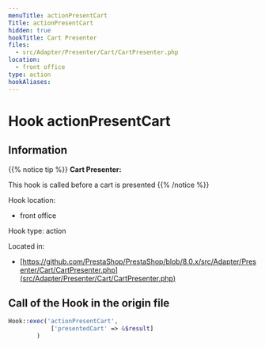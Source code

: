 ```yaml
---
menuTitle: actionPresentCart
Title: actionPresentCart
hidden: true
hookTitle: Cart Presenter
files:
  - src/Adapter/Presenter/Cart/CartPresenter.php
location:
  - front office
type: action
hookAliases:
---
```


# Hook actionPresentCart

## Information

{{% notice tip %}}
**Cart Presenter:** 

This hook is called before a cart is presented
{{% /notice %}}

Hook location:
  - front office

Hook type: action

Located in: 
  - [https://github.com/PrestaShop/PrestaShop/blob/8.0.x/src/Adapter/Presenter/Cart/CartPresenter.php](src/Adapter/Presenter/Cart/CartPresenter.php)

## Call of the Hook in the origin file

```php
Hook::exec('actionPresentCart',
            ['presentedCart' => &$result]
        )
```